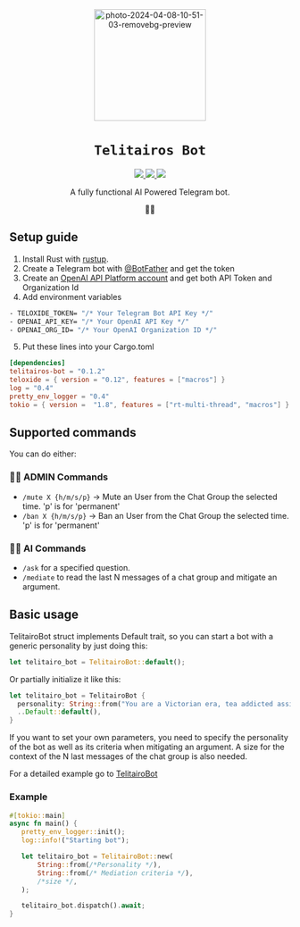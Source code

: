 <div align="center">
  <a href="https://imgbb.com/"><img src="https://i.ibb.co/5kmL1Yj/photo-2024-04-08-10-51-03-removebg-preview.png" alt="photo-2024-04-08-10-51-03-removebg-preview" border="0" width="200"></a>
  <h1><code>Telitairos Bot</code></h1>
  <a href="https://docs.rs/telitairos-bot/">
    <img src="https://docs.rs/telitairos-bot/badge.svg">
  </a>
   <a href="https://github.com/SharliBeicon/telitairos-bot/actions/workflows/rust.yml">
    <img src="https://github.com/SharliBeicon/telitairos-bot/actions/workflows/rust.yml/badge.svg">
  </a>
  <a href="https://crates.io/crates/telitairos-bot">
    <img src="https://img.shields.io/crates/v/telitairos-bot.svg">
  </a>
</br>

   A fully functional AI Powered Telegram bot.

 🦀🤖  
</div>

## Setup guide
1. Install Rust with [rustup](http://rustup.rs/).
2. Create a Telegram bot with [@BotFather](https://t.me/botfather) and get the token
3. Create an [OpenAI API Platform account](https://openai.com/api/) and get both API Token and Organization Id
4. Add environment variables
```bash
- TELOXIDE_TOKEN= "/* Your Telegram Bot API Key */"
- OPENAI_API_KEY= "/* Your OpenAI API Key */"
- OPENAI_ORG_ID= "/* Your OpenAI Organization ID */"
```
5. Put these lines into your Cargo.toml
```toml
[dependencies]
telitairos-bot = "0.1.2"
teloxide = { version = "0.12", features = ["macros"] }
log = "0.4"
pretty_env_logger = "0.4"
tokio = { version =  "1.8", features = ["rt-multi-thread", "macros"] }
```

## Supported commands
You can do either:

### 👮🚨 ADMIN Commands
- `/mute X {h/m/s/p}` -> Mute an User from the Chat Group the selected time. 'p' is for 'permanent'
- `/ban X {h/m/s/p}` -> Ban an User from the Chat Group the selected time. 'p' is for 'permanent'
### 🦀🤖 AI Commands
- `/ask` for a specified question.
- `/mediate` to read the last N messages of a chat group and mitigate an argument.


## Basic usage

TelitairoBot struct implements Default trait, so you can start a bot with a generic personality
by just doing this:

```rust
let telitairo_bot = TelitairoBot::default();
```

Or partially initialize it like this:

```rust
let telitairo_bot = TelitairoBot {
  personality: String::from("You are a Victorian era, tea addicted assistant"),
  ..Default::default(),
}
```

If you want to set your own parameters, you need to specify the personality of the bot as well as its criteria when mitigating an argument.
A size for the context of the N last messages of the chat group is also needed.

For a detailed example go to [TelitairoBot](https://docs.rs/telitairos-bot/latest/telitairos_bot/struct.TelitairoBot.html)
### Example

```rust
#[tokio::main]
async fn main() {
   pretty_env_logger::init();
   log::info!("Starting bot");

   let telitairo_bot = TelitairoBot::new(
       String::from(/*Personality */),
       String::from(/* Mediation criteria */),
       /*size */,
   );

   telitairo_bot.dispatch().await;
}

